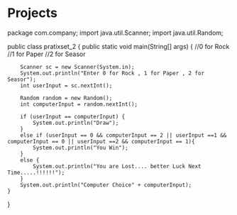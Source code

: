 # Projects
package com.company;
import java.util.Scanner;
import java.util.Random;

public class pratixset_2 {
    public static void main(String[] args) {
        //0 for Rock
        //1 for Paper
        //2 for Seasor

        Scanner sc = new Scanner(System.in);
        System.out.println("Enter 0 for Rock , 1 for Paper , 2 for Seasor");
        int userInput = sc.nextInt();

        Random random = new Random();
        int computerInput = random.nextInt();

        if (userInput == computerInput) {
            System.out.println("Draw");
        }
        else if (userInput == 0 && computerInput == 2 || userInput ==1 && computerInput == 0 || userInput ==2 && computerInput == 1){
            System.out.println("You Win");
        }
        else {
            System.out.println("You are Lost.... better Luck Next Time.....!!!!!!");
        }
        System.out.println("Computer Choice" + computerInput);
    }
}
